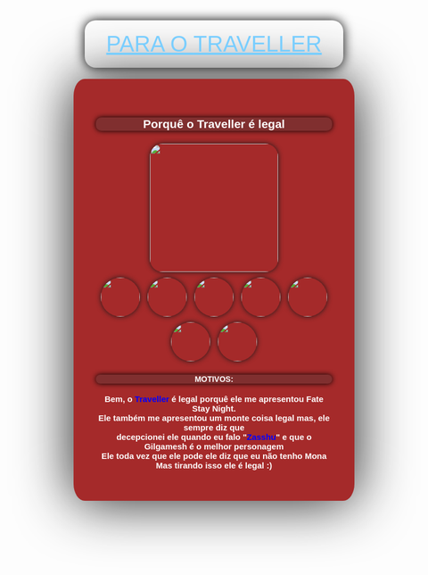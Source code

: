 <!DOCTYPE html>
<html lang="en">
<head>
    <meta charset="UTF-8">
    <meta http-equiv="X-UA-Compatible" content="IE=edge">
    <meta name="viewport" content="width=device-width, initial-scale=1.0">
    <title>Document</title>
    <style>
        body{
        display: flex;
        justify-content: center;
        background-image: url(https://cdn.discordapp.com/attachments/853955187924271114/1001669657805201448/thumb-1920-1109233.jpg);
        background-size: 100%;
        }
        h1{
            font-family: 'Gill Sans', 'Gill Sans MT', Calibri, 'Trebuchet MS', sans-serif;
            font-weight: 500;
            font-size: 40px;
            text-align: center;
            background-image: url(Screenshot_11.png);
            background-size: 100%;
            margin: 20px;
            padding: 20px;
            color: hsl(202, 100%, 74%);
            border-radius: 20px;
            box-shadow: 0 0 20px rgb(0, 0, 0);
            text-decoration: underline;
            text-transform: uppercase;
        }
        .block01{
            border: 10px solid brown;
            border-radius: 4%;
            border-color: brown;
            background-color: brown;
            border-width: 40px;
            box-shadow: 0 0 100px;
        }
        img{
            width: 230px;
            border-radius: 10%;
            box-shadow: 0 0 10px;
            margin: 5px;
        }
        h2{
            text-align: center;
            background-color: rgb(128, 47, 47);
            color: white;
            font-family: 'Gill Sans', 'Gill Sans MT', Calibri, 'Trebuchet MS', sans-serif;
            border-radius: 10px;
            box-shadow: 0 0 10px black;
        }
        p{
            text-align: center;
            font-family: 'Gill Sans', 'Gill Sans MT', Calibri, 'Trebuchet MS', sans-serif;
            color: white;
            font-weight: 900;
            font-size: 15px;
        }
        h4{
            text-align: center;
            background-color: rgb(128, 47, 47);
            color: white;
            border-radius: 10px;
            font-family: 'Gill Sans', 'Gill Sans MT', Calibri, 'Trebuchet MS', sans-serif;
            box-shadow: 0 0 10px black;
        }
        .saber{
            width: 70px;
            border-radius: 50%;
        }
        .chino{
            width: 70px;
            border-radius: 50%;
        }
        .travel{
            color: blue;
        }
    </style>
</head>
<body>
    <main>
        <header>
            <h1>Para o <span>Traveller</span></h1>
            <div class="block01">
                <h2>Porquê o Traveller é legal</h2>
                <center>
                    <img src="TravellerDecepcionado.gif">
                </center>
                <img src="	https://64.media.tumblr.com/c61dd85d963753b893ce9dc3be6841fd/tumblr_p0t0vpPSMb1vy2tgqo7_400.jpg" class="saber"> <img src="	https://pbs.twimg.com/media/E-6W5HIVkAQBe_u.jpg" class="saber"> <img src="	https://s3.us-east-1.amazonaws.com/gamewith-en/article_tools%2Fgenshin-impact%2Fgacha%2Fchara_84.png" class="chino">
                <img src="	https://pbs.twimg.com/profile_images/524178318006829056/oRH0_yaE_400x400.png" class="saber"> <img src="	https://i.pinimg.com/originals/1a/d0/0d/1ad00ddf7c1f7bb62f7c7c17a51203b5.jpg" class="saber"> <img src="	https://pbs.twimg.com/profile_images/694761688428646400/ogFUMXCb_400x400.jpg" class="saber"> <img src="	https://64.media.tumblr.com/e6e544b4a7d1a98b7dcac116b9e53a83/tumblr_ptewyf07HB1u1ycqw_400.jpg" class="saber">
                <h4>MOTIVOS:</h4>
                <p>Bem, o <span class="travel">Traveller</span> é legal porquê ele me apresentou Fate Stay Night.<br>
                Ele também me apresentou um monte coisa legal mas, ele sempre diz que<br>
                decepcionei ele quando eu falo "<span class="travel">Zasshu</span>" e que o Gilgamesh é o melhor personagem<br>
                Ele toda vez que ele pode ele diz que eu não tenho Mona<br>
                Mas tirando isso ele é legal :)
                </p>
            </div>
        </header>
    </main>
</body>
</html>
